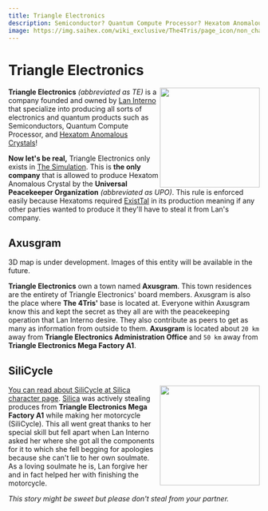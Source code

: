 ```yaml
---
title: Triangle Electronics
description: Semiconductor? Quantum Compute Processor? Hexatom Anomalous Crystals? You name it! Triangle Electronics is a company owned by Lan Interno that specialize into producing all sorts of electronics and quantum products!
image: https://img.saihex.com/wiki_exclusive/The4Tris/page_icon/non_char_entity/triangle_electronics/triangle_electronics.svg
---
```

# Triangle Electronics
<img align="right" width="200" src="https://img.saihex.com/wiki_exclusive/The4Tris/page_icon/non_char_entity/triangle_electronics/triangle_electronics.svg">

**Triangle Electronics** *(abbreviated as TE)* is a company founded and owned by [Lan Interno](../Characters/Lan_Interno) that specialize into producing all sorts of electronics and quantum products such as Semiconductors, Quantum Compute Processor, and [Hexatom Anomalous Crystals](../logic/Hexatom)!

**Now let's be real,** Triangle Electronics only exists in [The Simulation](../Dimensions/the_simulation). This is **the only company** that is allowed to produce Hexatom Anomalous Crystal by the **Universal Peacekeeper Organization** *(abbreviated as UPO)*. This rule is enforced easily because Hexatoms required [ExistTal](../logic/Hexatom#saihexatom-family) in its production meaning if any other parties wanted to produce it they'll have to steal it from Lan's company.

## Axusgram
<p class="warning_box">3D map is under development. Images of this entity will be available in the future.</p>

**Triangle Electronics** own a town named **Axusgram**. This town residences are the entirety of Triangle Electronics' board members. Axusgram is also the place where **The 4Tris'** base is located at. Everyone within Axusgram know this and kept the secret as they all are with the peacekeeping operation that Lan Interno desire. They also contribute as peers to get as many as information from outside to them. **Axusgram** is located about `20 km` away from **Triangle Electronics Administration Office** and `50 km` away from **Triangle Electronics Mega Factory A1**.

## SiliCycle
<img align="right" width="200" src="https://img.saihex.com/wiki_exclusive/The4Tris/page_icon/characters/silica/SiliCycle_Front.png?downscale=fm">

[You can read about SiliCycle at Silica character page](../Characters/Silica#silicycle).
[Silica](../Characters/Silica) was actively stealing produces from **Triangle Electronics Mega Factory A1** while making her motorcycle (SiliCycle). This all went great thanks to her special skill but fell apart when Lan Interno asked her where she got all the components for it to which she fell begging for apologies because she can't lie to her own soulmate. As a loving soulmate he is, Lan forgive her and in fact helped her with finishing the motorcycle.

*This story might be sweet but please don't steal from your partner.*